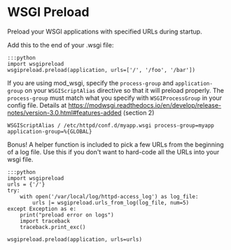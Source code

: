 WSGI Preload
============

Preload your WSGI applications with specified URLs during startup.


Add this to the end of your .wsgi file:

~~~~
:::python
import wsgipreload
wsgipreload.preload(application, urls=['/', '/foo', '/bar'])
~~~~

If you are using mod_wsgi, specify the `process-group` and `application-group` on your `WSGIScriptAlias` directive so that it will preload properly.  The `process-group` must match what you specify with `WSGIProcessGroup` in your config file.  Details at <https://modwsgi.readthedocs.io/en/develop/release-notes/version-3.0.html#features-added> (section 2)

~~~~
WSGIScriptAlias / /etc/httpd/conf.d/myapp.wsgi process-group=myapp application-group=%{GLOBAL}
~~~~

Bonus!  A helper function is included to pick a few URLs from the beginning of a log file.  Use this if you don't want to hard-code all the URLs into your wsgi file.

~~~~
:::python
import wsgipreload
urls = {'/'}
try:
    with open('/var/local/log/httpd-access_log') as log_file:
        urls |= wsgipreload.urls_from_log(log_file, num=5)
except Exception as e:
    print("preload error on logs")
    import traceback
    traceback.print_exc()

wsgipreload.preload(application, urls=urls)
~~~~